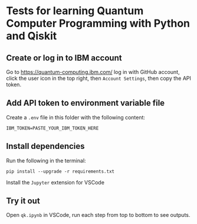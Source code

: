 # Tests for learning Quantum Computer Programming with Python and Qiskit

## Create or log in to IBM account
Go to https://quantum-computing.ibm.com/ log in with GitHub account, click the user icon in the top right, then ``Account Settings``, then copy the API token.

## Add API token to environment variable file
Create a ``.env`` file in this folder with the following content:

```
IBM_TOKEN=PASTE_YOUR_IBM_TOKEN_HERE
```

## Install dependencies

Run the following in the terminal:

```
pip install --upgrade -r requirements.txt
```

Install the ``Jupyter`` extension for VSCode

## Try it out

Open ``qk.ipynb`` in VSCode, run each step from top to bottom to see outputs.